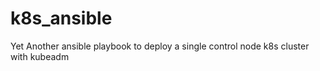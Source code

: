 # k8s_ansible
Yet Another ansible playbook to deploy a single control node k8s cluster with kubeadm
